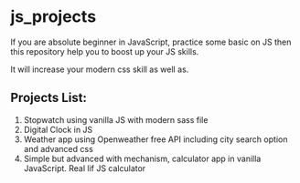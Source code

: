 # js_projects
If you are absolute beginner in JavaScript, practice some basic on JS then this repository help you to boost up your JS skills.

It will increase your modern css skill as well as.

## Projects List:
1. Stopwatch using vanilla JS with modern sass file
2. Digital Clock in JS
3. Weather app using Openweather free API including city search option and advanced css
4. Simple but advanced with mechanism, calculator app in vanilla JavaScript. Real lif JS calculator

